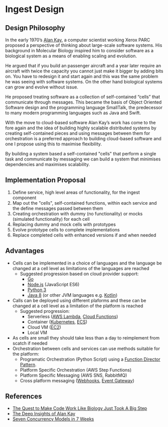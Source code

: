# Ingest Design
## Design Philosophy
In the early 1970’s [Alan Kay](https://en.wikipedia.org/wiki/Alan_Kay), a computer scientist working Xerox PARC proposed a perspective of thinking about large-scale software systems. His background in Molecular Biology inspired him to consider software as a biological system as a means of enabling scaling and evolution. 

He argued that if you build an passenger aircraft and a year later require an aircraft with twice the capacity you cannot just make it bigger by adding bits on. You have to redesign it and start again and this was the same problem he was seeing with software systems. On the other hand biological systems can grow and evolve without issue.

He proposed treating software as a collection of self-contained “cells” that communicate through messages. This became the basis of Object Oriented Software design and the programming language SmallTalk, the predecessor to many modern programming languages such as Java and Swift.

With the move to cloud-based software Alan Kay’s work has come to the fore again and the idea of building highly scalable distributed systems by creating self-contained pieces and using messages between them for orchestration is a preferred approach to building cloud-based software and one I propose using this to maximise flexibility.

By building a system based a self-contained "cells" that perform a single task and communicate by messaging we can build a system that minimises dependencies and maximises scalability. 

## Implementation Proposal

1. Define service, high level areas of functionality, for the ingest component
2. Map out the "cells", self-contained functions, within each service and the define messages passed between them
3. Creating orchestration with dummy (no functionality) or mocks (simulated functionality) for each cell
4. Replacing dummy and mock cells with prototypes
5. Evolve prototype cells to complete implementations
6. Replace completed cells with enhanced versions if and when needed

## Advantages

* Cells can be implemented in a choice of languages and the language be changed at a cell level as limitations of the languages are reached
    * Suggested progression based on cloud provider support:
        * [Go](https://golang.org/)
        * [Node.js](https://nodejs.org/en/) (JavaScript ES6)
        * [Python 3](https://www.python.org/)
        * [Java 8](http://www.oracle.com/technetwork/java/javase/overview/java8-2100321.html) (or other JVM languages e.g. [Kotlin](https://kotlinlang.org/))
* Calls can be deployed using different plaforms and these can be changed at a cell level as a limitation of the platform is reached
    * Suggested progression:
        * Serverless ([AWS Lambda](https://aws.amazon.com/lambda), [Cloud Functions](https://cloud.google.com/functions/))
        * Container ([Kubernetes](https://kubernetes.io/), [ECS](https://aws.amazon.com/ecs))
        * Cloud VM ([EC2](https://aws.amazon.com/ec2/))
        * Local VM
* As cells are small they should take less than a day to reimplement from scatch if needed
* Orchestration between cells and services can use methods suitable for the platform:
    * Programatic Orchestration (Python Script) using a [Function Director Pattern](https://github.com/openfaas/faas/blob/master/guide/chaining_functions.md#function-director-pattern).
    * Platform Specific Orchestration (AWS Step Functions)
    * Platform Specific Messaging (AWS SNS, RabbitMQ)
    * Cross platform messaging ([Webhooks](https://en.wikipedia.org/wiki/Webhook), [Event Gateway](https://serverless.com/event-gateway/))

## References
* [The Quest to Make Code Work Like Biology Just Took A Big Step](https://www.wired.com/2016/06/chef-just-took-big-step-quest-make-code-work-like-biology/)
* [The Deep Insights of Alan Kay](http://mythz.servicestack.net/blog/2013/02/27/the-deep-insights-of-alan-kay/)
* [Seven Concurrency Models in 7 Weeks](https://www.safaribooksonline.com/library/view/seven-concurrency-models/9781941222737/0)
